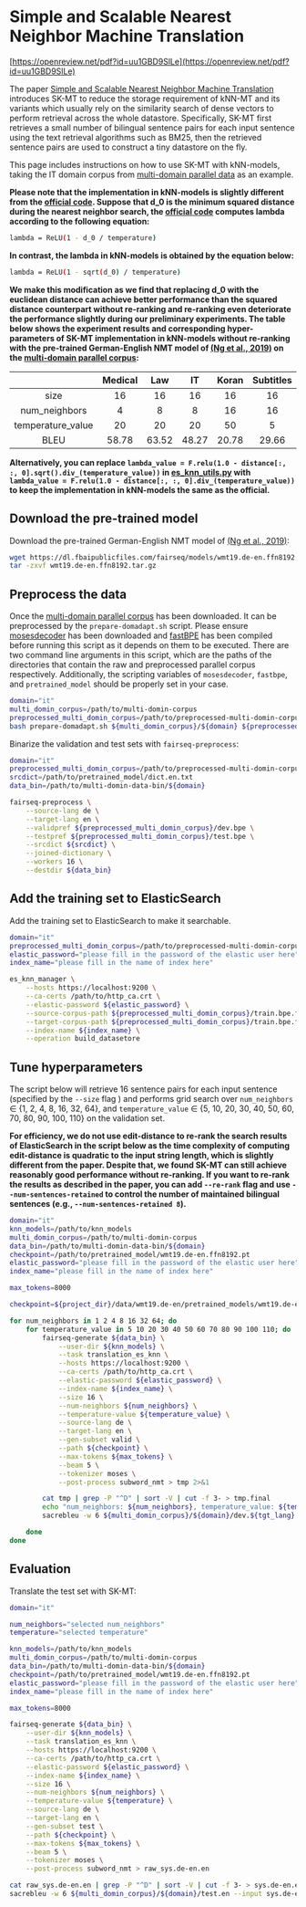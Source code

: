 # Simple and Scalable Nearest Neighbor Machine Translation

[https://openreview.net/pdf?id=uu1GBD9SlLe](https://openreview.net/pdf?id=uu1GBD9SlLe)


The paper [Simple and Scalable Nearest Neighbor Machine Translation](https://openreview.net/pdf?id=uu1GBD9SlLe) 
introduces SK-MT to reduce the storage requirement of kNN-MT and its variants which usually rely on the 
similarity search of dense vectors to perform retrieval across the whole datastore. Specifically, SK-MT 
first retrieves a small number of bilingual sentence pairs for each input sentence using the text retrieval 
algorithms such as BM25, then the retrieved sentence pairs are used to construct a tiny datastore on the fly.


This page includes instructions on how to use SK-MT with kNN-models, taking the IT domain corpus from 
[multi-domain parallel data](https://github.com/roeeaharoni/unsupervised-domain-clusters) as an example. 


**Please note that the implementation in kNN-models is slightly different from the [official code](https://github.com/dirkiedai/sk-mt). 
Suppose that d_0 is the minimum squared distance during the nearest neighbor search, the [official code](https://github.com/dirkiedai/sk-mt) 
computes lambda according to the following equation:**
``` bash
lambda = ReLU(1 - d_0 / temperature)
```
**In contrast, the lambda in kNN-models is obtained by the equation below:**
``` bash
lambda = ReLU(1 - sqrt(d_0) / temperature)
```
**We make this modification as we find that replacing d_0 with the euclidean distance can achieve better performance 
than the squared distance counterpart without re-ranking and re-ranking even deteriorate the performance slightly 
during our preliminary experiments. The table below shows the experiment results and corresponding hyper-parameters 
of SK-MT implementation in kNN-models without re-ranking with the pre-trained German-English NMT model of 
[(Ng et al., 2019)](https://aclanthology.org/W19-5333.pdf) on the 
[multi-domain parallel corpus](https://github.com/roeeaharoni/unsupervised-domain-clusters):**

| | Medical | Law | IT | Koran | Subtitles | Subtitles.full |
| :----: | :----: | :----: | :----: | :----: | :----: | :----: |
| size  | 16 | 16 | 16 | 16 | 16 | 16 |
| num_neighbors | 4 | 8 | 8 | 16 | 16 | 16 |
| temperature_value | 20 | 20 | 20 | 50 | 5 | 10 |
| BLEU | 58.78 | 63.52 | 48.27 | 20.78 | 29.66 | 30.2 |


**Alternatively, you can replace `lambda_value = F.relu(1.0 - distance[:, :, 0].sqrt().div_(temperature_value))` in 
[es_knn_utils.py](../../knn_models/es_knn_utils.py) with `lambda_value = F.relu(1.0 - distance[:, :, 0].div_(temperature_value))` 
to keep the implementation in kNN-models the same as the official.**


## Download the pre-trained model
Download the pre-trained German-English NMT model of 
[(Ng et al., 2019)](https://aclanthology.org/W19-5333.pdf):
``` bash
wget https://dl.fbaipublicfiles.com/fairseq/models/wmt19.de-en.ffn8192.tar.gz
tar -zxvf wmt19.de-en.ffn8192.tar.gz
```


## Preprocess the data

Once the [multi-domain parallel corpus](https://github.com/roeeaharoni/unsupervised-domain-clusters) 
has been downloaded. It can be preprocessed by the `prepare-domadapt.sh` script. Please ensure 
[mosesdecoder](https://github.com/moses-smt/mosesdecoder) has been downloaded and 
[fastBPE](https://github.com/glample/fastBPE) has been compiled before running 
this script as it depends on them to be executed. There are two command line arguments 
in this script, which are the paths of the directories that contain the raw 
and preprocessed parallel corpus respectively. Additionally, the scripting variables 
of `mosesdecoder`, `fastbpe`, and `pretrained_model` should be properly set in your case.


``` bash
domain="it"
multi_domin_corpus=/path/to/multi-domin-corpus
preprocessed_multi_domin_corpus=/path/to/preprocessed-multi-domin-corpus
bash prepare-domadapt.sh ${multi_domin_corpus}/${domain} ${preprocessed_multi_domin_corpus}/${domain}
```


Binarize the validation and test sets with `fairseq-preprocess`:
``` bash
domain="it"
preprocessed_multi_domin_corpus=/path/to/preprocessed-multi-domin-corpus/${domain}
srcdict=/path/to/pretrained_model/dict.en.txt
data_bin=/path/to/multi-domin-data-bin/${domain}

fairseq-preprocess \
    --source-lang de \
    --target-lang en \
    --validpref ${preprocessed_multi_domin_corpus}/dev.bpe \
    --testpref ${preprocessed_multi_domin_corpus}/test.bpe \
    --srcdict ${srcdict} \
    --joined-dictionary \
    --workers 16 \
    --destdir ${data_bin}
```


## Add the training set to ElasticSearch
Add the training set to ElasticSearch to make it searchable.
``` bash
domain="it"
preprocessed_multi_domin_corpus=/path/to/preprocessed-multi-domin-corpus/${domain}
elastic_password="please fill in the password of the elastic user here"
index_name="please fill in the name of index here"

es_knn_manager \
    --hosts https://localhost:9200 \
    --ca-certs /path/to/http_ca.crt \
    --elastic-password ${elastic_password} \
    --source-corpus-path ${preprocessed_multi_domin_corpus}/train.bpe.filtered.de \
    --target-corpus-path ${preprocessed_multi_domin_corpus}/train.bpe.filtered.en \
    --index-name ${index_name} \
    --operation build_datasetore
```


## Tune hyperparameters
The script below will retrieve 16 sentence pairs for each input sentence (specified by the `--size` flag ) 
and performs grid search over `num_neighbors` ∈ {1, 2, 4, 8, 16, 32, 64}, and `temperature_value` 
∈ {5, 10, 20, 30, 40, 50, 60, 70, 80, 90, 100, 110} on the validation set.

**For efficiency, we do not use edit-distance to re-rank the search results of ElasticSearch in the script below 
as the time complexity of computing edit-distance is quadratic to the input string length, which is slightly different 
from the paper. Despite that, we found SK-MT can still achieve reasonably good performance without re-ranking. If you 
want to re-rank the results as described in the paper, you can add `--re-rank` flag and use `--num-sentences-retained` 
to control the number of maintained bilingual sentences (e.g., `--num-sentences-retained 8`).**


``` bash
domain="it"
knn_models=/path/to/knn_models
multi_domin_corpus=/path/to/multi-domin-corpus
data_bin=/path/to/multi-domin-data-bin/${domain}
checkpoint=/path/to/pretrained_model/wmt19.de-en.ffn8192.pt
elastic_password="please fill in the password of the elastic user here"
index_name="please fill in the name of index here"

max_tokens=8000

checkpoint=${project_dir}/data/wmt19.de-en/pretrained_models/wmt19.de-en.ffn8192.pt

for num_neighbors in 1 2 4 8 16 32 64; do
    for temperature_value in 5 10 20 30 40 50 60 70 80 90 100 110; do
        fairseq-generate ${data_bin} \
            --user-dir ${knn_models} \
            --task translation_es_knn \
            --hosts https://localhost:9200 \
            --ca-certs /path/to/http_ca.crt \
            --elastic-password ${elastic_password} \
            --index-name ${index_name} \
            --size 16 \
            --num-neighbors ${num_neighbors} \
            --temperature-value ${temperature_value} \
            --source-lang de \
            --target-lang en \
            --gen-subset valid \
            --path ${checkpoint} \
            --max-tokens ${max_tokens} \
            --beam 5 \
            --tokenizer moses \
            --post-process subword_nmt > tmp 2>&1

        cat tmp | grep -P "^D" | sort -V | cut -f 3- > tmp.final
        echo "num_neighbors: ${num_neighbors}, temperature_value: ${temperature_value}"
        sacrebleu -w 6 ${multi_domin_corpus}/${domain}/dev.${tgt_lang} --input tmp.final

    done
done
```


## Evaluation

Translate the test set with SK-MT:

``` bash
domain="it"

num_neighbors="selected num_neighbors"
temperature="selected temperature"

knn_models=/path/to/knn_models
multi_domin_corpus=/path/to/multi-domin-corpus
data_bin=/path/to/multi-domin-data-bin/${domain}
checkpoint=/path/to/pretrained_model/wmt19.de-en.ffn8192.pt
elastic_password="please fill in the password of the elastic user here"
index_name="please fill in the name of index here"

max_tokens=8000

fairseq-generate ${data_bin} \
    --user-dir ${knn_models} \
    --task translation_es_knn \
    --hosts https://localhost:9200 \
    --ca-certs /path/to/http_ca.crt \
    --elastic-password ${elastic_password} \
    --index-name ${index_name} \
    --size 16 \
    --num-neighbors ${num_neighbors} \
    --temperature-value ${temperature} \
    --source-lang de \
    --target-lang en \
    --gen-subset test \
    --path ${checkpoint} \
    --max-tokens ${max_tokens} \
    --beam 5 \
    --tokenizer moses \
    --post-process subword_nmt > raw_sys.de-en.en

cat raw_sys.de-en.en | grep -P "^D" | sort -V | cut -f 3- > sys.de-en.en
sacrebleu -w 6 ${multi_domin_corpus}/${domain}/test.en --input sys.de-en.en
```
